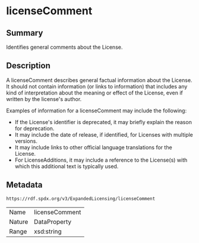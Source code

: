 <!-- Automatically generated by spec-parser v2.0.0 on 2024-01-12T14:00:21.817658+00:00 -->
<!-- SPDX-License-Identifier: Community-Spec-1.0 -->

# licenseComment

## Summary

Identifies general comments about the License.


## Description

A licenseComment describes general factual information about the License. It
should not contain information (or links to information) that includes any kind
of interpretation about the meaning or effect of the License, even if written
by the license's author.

Examples of information for a licenseComment may include the following:

* If the License's identifier is deprecated, it may briefly explain the reason
  for deprecation.
* It may include the date of release, if identified, for Licenses with multiple
  versions.
* It may include links to other official language translations for the License.
* For LicenseAdditions, it may include a reference to the License(s) with
  which this additional text is typically used.


## Metadata

`https://rdf.spdx.org/v3/ExpandedLicensing/licenseComment`


| | |
|---|---|
| Name | licenseComment |
| Nature | DataProperty |
| Range | xsd:string |





